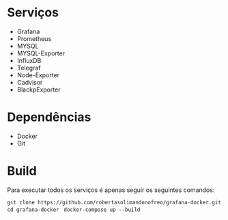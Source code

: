 # Serviços
- Grafana
- Prometheus
- MYSQL
- MYSQL-Exporter
- InfluxDB
- Telegraf
- Node-Exporter
- Cadvisor
- BlackpExporter
# Dependências
- Docker
- Git
# Build
Para executar todos os serviços é apenas seguir os seguintes comandos:

``` git clone https://github.com/robertasolimandonofreo/grafana-docker.git ```
``` cd grafana-docker ```
``` docker-compose up --build```